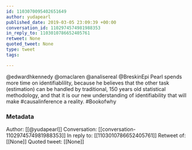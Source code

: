 ```yaml
---
id: 1103070095402651649
author: yudapearl
published_date: 2019-03-05 23:09:39 +00:00
conversation_id: 1102974574981988353
in_reply_to: 1103010786652405761
retweet: None
quoted_tweet: None
type: tweet
tags:

---
```


@edwardhkennedy @omaclaren @analisereal @BreskinEpi Pearl spends more time on identifiablility, because he believes that the other task (estimation) can be handled  by traditional, 150 years old statistical methodology, and that it is our new understanding of identifiability that will make #causalinference a reality. #Bookofwhy

### Metadata

Author: [[@yudapearl]]
Conversation: [[conversation-1102974574981988353]]
In reply to: [[1103010786652405761]]
Retweet of: [[None]]
Quoted tweet: [[None]]
